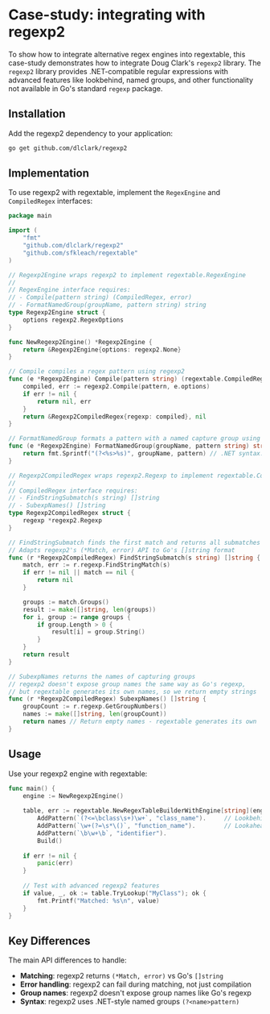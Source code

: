 # Case-study: integrating with regexp2

To show how to integrate alternative regex engines into regextable, this
case-study demonstrates how to integrate Doug Clark's `regexp2` library. The
`regexp2` library provides .NET-compatible regular expressions with advanced
features like lookbehind, named groups, and other functionality not available in
Go's standard `regexp` package.


## Installation

Add the regexp2 dependency to your application:

```bash
go get github.com/dlclark/regexp2
```

## Implementation

To use regexp2 with regextable, implement the `RegexEngine` and `CompiledRegex` interfaces:

```go
package main

import (
	"fmt"
	"github.com/dlclark/regexp2"
	"github.com/sfkleach/regextable"
)

// Regexp2Engine wraps regexp2 to implement regextable.RegexEngine
// 
// RegexEngine interface requires:
// - Compile(pattern string) (CompiledRegex, error)
// - FormatNamedGroup(groupName, pattern string) string
type Regexp2Engine struct {
	options regexp2.RegexOptions
}

func NewRegexp2Engine() *Regexp2Engine {
	return &Regexp2Engine{options: regexp2.None}
}

// Compile compiles a regex pattern using regexp2
func (e *Regexp2Engine) Compile(pattern string) (regextable.CompiledRegex, error) {
	compiled, err := regexp2.Compile(pattern, e.options)
	if err != nil {
		return nil, err
	}
	return &Regexp2CompiledRegex{regexp: compiled}, nil
}

// FormatNamedGroup formats a pattern with a named capture group using .NET syntax
func (e *Regexp2Engine) FormatNamedGroup(groupName, pattern string) string {
	return fmt.Sprintf("(?<%s>%s)", groupName, pattern) // .NET syntax: (?<name>pattern)
}

// Regexp2CompiledRegex wraps regexp2.Regexp to implement regextable.CompiledRegex
//
// CompiledRegex interface requires:
// - FindStringSubmatch(s string) []string
// - SubexpNames() []string
type Regexp2CompiledRegex struct {
	regexp *regexp2.Regexp
}

// FindStringSubmatch finds the first match and returns all submatches
// Adapts regexp2's (*Match, error) API to Go's []string format
func (r *Regexp2CompiledRegex) FindStringSubmatch(s string) []string {
	match, err := r.regexp.FindStringMatch(s)
	if err != nil || match == nil {
		return nil
	}

	groups := match.Groups()
	result := make([]string, len(groups))
	for i, group := range groups {
		if group.Length > 0 {
			result[i] = group.String()
		}
	}
	return result
}

// SubexpNames returns the names of capturing groups
// regexp2 doesn't expose group names the same way as Go's regexp,
// but regextable generates its own names, so we return empty strings
func (r *Regexp2CompiledRegex) SubexpNames() []string {
	groupCount := r.regexp.GetGroupNumbers()
	names := make([]string, len(groupCount))
	return names // Return empty names - regextable generates its own
}
```

## Usage

Use your regexp2 engine with regextable:

```go
func main() {
	engine := NewRegexp2Engine()
	
	table, err := regextable.NewRegexTableBuilderWithEngine[string](engine).
		AddPattern(`(?<=\bclass\s+)\w+`, "class_name").     // Lookbehind
		AddPattern(`\w+(?=\s*\()`, "function_name").        // Lookahead
		AddPattern(`\b\w+\b`, "identifier").
		Build()
	
	if err != nil {
		panic(err)
	}
	
	// Test with advanced regexp2 features
	if value, _, ok := table.TryLookup("MyClass"); ok {
		fmt.Printf("Matched: %s\n", value)
	}
}
```

## Key Differences

The main API differences to handle:

- **Matching**: regexp2 returns `(*Match, error)` vs Go's `[]string`
- **Error handling**: regexp2 can fail during matching, not just compilation
- **Group names**: regexp2 doesn't expose group names like Go's regexp
- **Syntax**: regexp2 uses .NET-style named groups `(?<name>pattern)`
